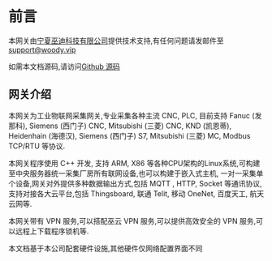 # 前言

本网关由[宁夏巫迪科技有限公司](https://www.woody.vip)提供技术支持,有任何问题请发邮件至<support@woody.vip>

如需本文档源码,请访问[Github 源码](https://github.com/woodytechnology/boxdoc)

## 网关介绍

本网关为工业物联网采集网关,专业采集各种主流 CNC, PLC, 目前支持 Fanuc (发那科), Siemens (西门子) CNC, Mitsubishi (三菱) CNC, 
KND (凯恩蒂), Heidenhain (海德汉), Siemens (西门子) S7, Mitsubishi (三菱) MC, Modbus TCP/RTU 等协议.

本网关程序使用 C++ 开发, 支持 ARM, X86 等各种CPU架构的Linux系统,可构建至中央服务器统一采集厂房所有联网设备,也可以构建于嵌入式主机,
一对一采集单个设备,网关对外提供多种数据输出方式,包括 MQTT , HTTP, Socket 等通讯协议,支持对接各大云平台,包括 Thingsboard, 联通 Telit, 
移动 OneNet, 百度天工, 航天云网等.

本网关带有 VPN 服务,可以搭配巫云 VPN 服务,可以提供高效安全的 VPN 服务,可以远程上下载程序锁机等.

本文档基于本公司配套硬件设施,其他硬件仅网络配置界面不同